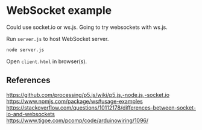 # WebSocket example

Could use socket.io or ws.js. Going to try websockets with ws.js.

Run `server.js` to host WebSocket server.

```bash
node server.js
```

Open `client.html` in browser(s).


## References

https://github.com/processing/p5.js/wiki/p5.js,-node.js,-socket.io
https://www.npmjs.com/package/ws#usage-examples
https://stackoverflow.com/questions/10112178/differences-between-socket-io-and-websockets
https://www.tigoe.com/pcomp/code/arduinowiring/1096/